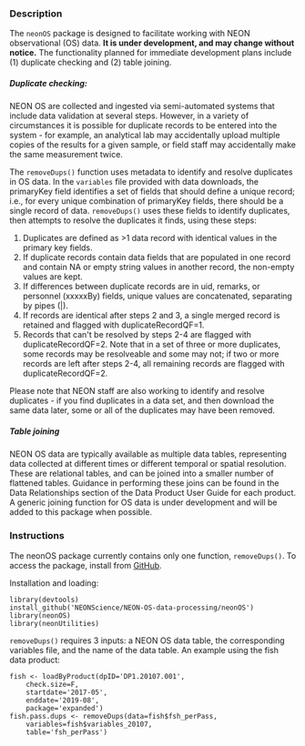 ### Description

The `neonOS` package is designed to facilitate working with NEON observational (OS) data. **It is under development, and may change without notice.** The functionality planned for immediate development plans include (1) duplicate checking and (2) table joining.

##### Duplicate checking:

NEON OS are collected and ingested via semi-automated systems that include data validation at several steps. However, in a variety of circumstances it is possible for duplicate records to be entered into the system - for example, an analytical lab may accidentally upload multiple copies of the results for a given sample, or field staff may accidentally make the same measurement twice.

The `removeDups()` function uses metadata to identify and resolve duplicates in OS data. In the `variables` file provided with data downloads, the primaryKey field identifies a set of fields that should define a unique record; i.e., for every unique combination of primaryKey fields, there should be a single record of data. `removeDups()` uses these fields to identify duplicates, then attempts to resolve the duplicates it finds, using these steps:

1. Duplicates are defined as >1 data record with identical values in the primary key fields.
2. If duplicate records contain data fields that are populated in one record and contain NA or empty string values in another record, the non-empty values are kept.
3. If differences between duplicate records are in uid, remarks, or personnel (xxxxxBy) fields, unique values are concatenated, separating by pipes (|).
4. If records are identical after steps 2 and 3, a single merged record is retained and flagged with duplicateRecordQF=1.
5. Records that can't be resolved by steps 2-4 are flagged with duplicateRecordQF=2. Note that in a set of three or more duplicates, some records may be resolveable and some may not; if two or more records are left after steps 2-4, all remaining records are flagged with duplicateRecordQF=2.

Please note that NEON staff are also working to identify and resolve duplicates - if you find duplicates in a data set, and then download the same data later, some or all of the duplicates may have been removed.

##### Table joining

NEON OS data are typically available as multiple data tables, representing data collected at different times or different temporal or spatial resolution. These are relational tables, and can be joined into a smaller number of flattened tables. Guidance in performing these joins can be found in the Data Relationships section of the Data Product User Guide for each product. A generic joining function for OS data is under development and will be added to this package when possible.



### Instructions

The neonOS package currently contains only one function, `removeDups()`. To access the package, install from [GitHub](https://github.com/NEONScience/NEON-OS-data-processing/tree/master/neonOS).

Installation and loading:

```
library(devtools)
install_github('NEONScience/NEON-OS-data-processing/neonOS')
library(neonOS)
library(neonUtilities)
```

`removeDups()` requires 3 inputs: a NEON OS data table, the corresponding variables file, and the name of the data table. An example using the fish data product:

```
fish <- loadByProduct(dpID='DP1.20107.001',
	check.size=F, 
	startdate='2017-05', 
	enddate='2019-08',
	package='expanded')
fish.pass.dups <- removeDups(data=fish$fsh_perPass,
	variables=fish$variables_20107,
	table='fsh_perPass')
```

